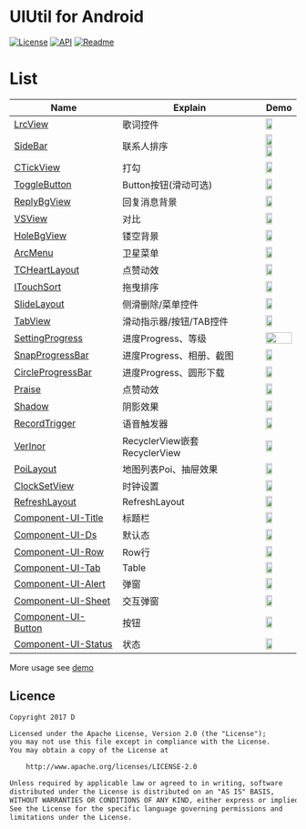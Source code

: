 # UIUtil for Android

[![License](https://img.shields.io/badge/license-Apache%202-green.svg)](https://www.apache.org/licenses/LICENSE-2.0)
[![API](https://img.shields.io/badge/API-9%2B-green.svg?style=flat)](https://android-arsenal.com/api?level=9)
[![Readme](https://img.shields.io/badge/README-%E4%B8%AD%E6%96%87-brightgreen.svg)](https://github.com/Dsiner/UIUtil/blob/master/README-zh.md)

List
======================
Name | Explain | Demo
--- | --- | ---
[LrcView](lib_view/src/main/java/com/d/lib/ui/view/lrc/LrcView.java) | 歌词控件 |  <img src="https://github.com/Dsiner/Resouce/blob/master/lib/UIUtil/lrc/lrc.gif" width="49%">
[SideBar](lib_view/src/main/java/com/d/lib/ui/view/sort/SideBar.java) | 联系人排序 |  <img src="https://github.com/Dsiner/Resouce/blob/master/lib/UIUtil/sort/sort-center.gif" width="49%"> <img src="https://github.com/Dsiner/Resouce/blob/master/lib/UIUtil/sort/sort.gif" width="49%">
[CTickView](lib_view/src/main/java/com/d/lib/ui/view/tick/CTickView.java) | 打勾 |  <img src="https://github.com/Dsiner/Resouce/blob/master/lib/UIUtil/tick/tick.gif" width="49%">
[ToggleButton](lib_view/src/main/java/com/d/lib/ui/view/togglebutton/ToggleButton.java) | Button按钮(滑动可选) |  <img src="https://github.com/Dsiner/Resouce/blob/master/lib/UIUtil/togglebutton/togglebutton.gif" width="49%">
[ReplyBgView](lib_view/src/main/java/com/d/lib/ui/view/replybg/ReplyBgView.java) | 回复消息背景 |  <img src="https://github.com/Dsiner/Resouce/blob/master/lib/UIUtil/replybg/replybg.png" width="49%">
[VSView](lib_view/src/main/java/com/d/lib/ui/view/vs/VSView.java) | 对比 |  <img src="https://github.com/Dsiner/Resouce/blob/master/lib/UIUtil/vs/vs.gif" width="49%">
[HoleBgView](lib_view/src/main/java/com/d/lib/ui/view/stroke/HoleBgView.java) | 镂空背景 |  <img src="https://github.com/Dsiner/Resouce/blob/master/lib/UIUtil/stroke/stroke.png" width="49%">
[ArcMenu](lib_view/src/main/java/com/d/lib/ui/view/arcmenu/ArcMenu.java) | 卫星菜单 |  <img src="https://github.com/Dsiner/Resouce/blob/master/lib/UIUtil/arcmenu/arcmenu.gif" width="49%">
[TCHeartLayout](lib_layout/src/main/java/com/d/lib/ui/layout/heartlayout/TCHeartLayout.java) | 点赞动效 |  <img src="https://github.com/Dsiner/Resouce/blob/master/lib/UIUtil/heartlayout/heartlayout.gif" width="49%">
[ITouchSort](https://github.com/Dsiner/Xrv) | 拖曳排序 |  <img src="https://github.com/Dsiner/Resouce/blob/master/lib/Xrv/xrv_drag.gif" width="49%">
[SlideLayout](https://github.com/Dsiner/SlideLayout) | 侧滑删除/菜单控件 |  <img src="https://github.com/Dsiner/Resouce/blob/master/lib/SlideLayout/slidelayout.gif" width="49%">
[TabView](https://github.com/Dsiner/TabView) | 滑动指示器/按钮/TAB控件 |  <img src="https://github.com/Dsiner/Resouce/blob/master/lib/TabView/tabview.gif" width="49%">
[SettingProgress](lib_view/src/main/java/com/d/lib/ui/view/progress/SettingProgressView.java) | 进度Progress、等级 |  <img src="https://github.com/Dsiner/Resouce/blob/master/lib/UIUtil/progress/settingprogress.gif" width="100%">
[SnapProgressBar](lib_view/src/main/java/com/d/lib/ui/view/progress/SnapProgressBar.java) | 进度Progress、相册、截图 |  <img src="https://github.com/Dsiner/Resouce/blob/master/lib/UIUtil/progress/snap.gif" width="49%">
[CircleProgressBar](lib_view/src/main/java/com/d/lib/ui/view/progress/SettingProgressView.java) | 进度Progress、圆形下载 |  <img src="https://github.com/Dsiner/Resouce/blob/master/lib/UIUtil/progress/circle.gif" width="49%">
[Praise](lib_layout/src/main/java/com/d/lib/ui/layout/praise/PraiseLayout.java) | 点赞动效 |  <img src="https://github.com/Dsiner/Resouce/blob/master/lib/UIUtil/praise/praise.gif" width="49%">
[Shadow](lib_layout/src/main/java/com/d/lib/ui/layout/shadow/ShadowLayout.java) | 阴影效果 |  <img src="https://github.com/Dsiner/Resouce/blob/master/lib/UIUtil/shadow/shadow.png" width="49%">
[RecordTrigger](lib/src/main/java/com/d/lib/ui/view/recordtrigger/RecordTriggerView.java) | 语音触发器 |  <img src="https://github.com/Dsiner/Resouce/blob/master/lib/UIUtil/recordtrigger/recordtrigger.gif" width="49%">
[VerInor](app/src/main/java/com/d/uiutil/verinor/VerInorActivity.java) | RecyclerView嵌套RecyclerView |  <img src="https://github.com/Dsiner/Resouce/blob/master/lib/UIUtil/verinor/verinor.gif" width="49%">
[PoiLayout](lib_layout/src/main/java/com/d/lib/ui/layout/poi/PoiLayout.java) | 地图列表Poi、抽屉效果 |  <img src="https://github.com/Dsiner/Resouce/blob/master/lib/UIUtil/poi/poi.gif" width="49%">
[ClockSetView](lib_view/src/main/java/com/d/lib/ui/view/clock/ClockSetView.java) | 时钟设置 |  <img src="https://github.com/Dsiner/Resouce/blob/master/lib/UIUtil/clock/clockset.gif" width="49%">
[RefreshLayout](https://github.com/Dsiner/RefreshLayout) | RefreshLayout |  <img src="https://github.com/Dsiner/Resouce/blob/master/lib/RefreshLayout/refreshlayout.gif" width="49%">
[Component-UI-Title](https://github.com/Dsiner/Common) | 标题栏 |  <img src="https://github.com/Dsiner/Resouce/blob/master/lib/Common/component-ui-title.png" width="49%">
[Component-UI-Ds](https://github.com/Dsiner/Common) | 默认态 |  <img src="https://github.com/Dsiner/Resouce/blob/master/lib/Common/component-ui-ds.gif" width="49%">
[Component-UI-Row](https://github.com/Dsiner/Common) | Row行 |  <img src="https://github.com/Dsiner/Resouce/blob/master/lib/Common/component-ui-row.png" width="49%">
[Component-UI-Tab](https://github.com/Dsiner/Common) | Table |  <img src="https://github.com/Dsiner/Resouce/blob/master/lib/Common/component-ui-tab.gif" width="49%">
[Component-UI-Alert](https://github.com/Dsiner/Common) | 弹窗 |  <img src="https://github.com/Dsiner/Resouce/blob/master/lib/Common/component-ui-alert.gif" width="49%">
[Component-UI-Sheet](https://github.com/Dsiner/Common) | 交互弹窗 |  <img src="https://github.com/Dsiner/Resouce/blob/master/lib/Common/component-ui-sheet.gif" width="49%">
[Component-UI-Button](https://github.com/Dsiner/Common) | 按钮 |  <img src="https://github.com/Dsiner/Resouce/blob/master/lib/Common/component-ui-button.gif" width="49%">
[Component-UI-Status](https://github.com/Dsiner/Common) | 状态 |  <img src="https://github.com/Dsiner/Resouce/blob/master/lib/Common/component-ui-status.png" width="49%">

More usage see [demo](app/src/main/java/com/d/uiutil/MainActivity.java)

## Licence

```txt
Copyright 2017 D

Licensed under the Apache License, Version 2.0 (the "License");
you may not use this file except in compliance with the License.
You may obtain a copy of the License at

    http://www.apache.org/licenses/LICENSE-2.0

Unless required by applicable law or agreed to in writing, software
distributed under the License is distributed on an "AS IS" BASIS,
WITHOUT WARRANTIES OR CONDITIONS OF ANY KIND, either express or implied.
See the License for the specific language governing permissions and
limitations under the License.
```
